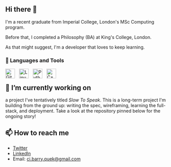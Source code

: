 ## Hi there 👋

I'm a recent graduate from Imperial College, London's MSc Computing program. 

Before that, I completed a Philosophy (BA) at King's College, London.

As that might suggest, I'm a developer that loves to keep learning. 

### 🧰 Languages and Tools

<img align="left" alt="Git" width="30px" style="padding-right:10px;" src="https://cdn.jsdelivr.net/gh/devicons/devicon/icons/git/git-original.svg" />
<img align="left" alt="Linux" width="30px" style="padding-right:10px;" src="https://cdn.jsdelivr.net/gh/devicons/devicon/icons/linux/linux-original.svg" />
<img align="left" alt="Python" width="30px" style="padding-right:10px;" src="https://cdn.jsdelivr.net/gh/devicons/devicon/icons/python/python-plain.svg" />
<img align="left" alt="C++" width="30px" style="padding-right:10px;" src="https://cdn.jsdelivr.net/gh/devicons/devicon/icons/cplusplus/cplusplus-line.svg" />
<br />

## 🔭 I’m currently working on 

a project I've tentatively titled *Slow To Speak*. This is a long-term project I'm building from the ground up: writing the spec, wireframing, learning the full-stack, and deployment. Take a look at the repository pinned below for the ongoing story!

## 📫 How to reach me
- [Twitter](https://twitter.com/barrtholemew) 
- [LinkedIn](https://www.linkedin.com/in/barry-quek/)
- Email: ci.barry.quek@gmail.com



